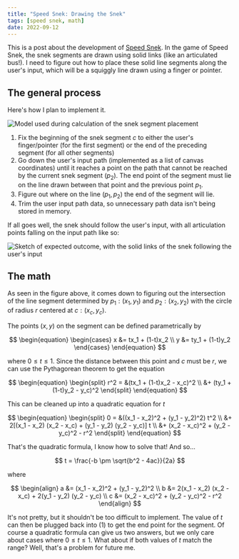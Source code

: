 ```yaml
---
title: "Speed Snek: Drawing the Snek"
tags: [speed snek, math]
date: 2022-09-12
---
```


This is a post about the development of [Speed Snek](https://github.com/thekakkun/speed-snek). In the game of Speed Snek, the snek segments are drawn using solid links (like an articulated bus!). I need to figure out how to place these solid line segments along the user's input, which will be a squiggly line drawn using a finger or pointer.

## The general process

Here's how I plan to implement it.

![Model used during calculation of the snek segment placement](/images/blog/snek-segment-1.png)

1. Fix the beginning of the snek segment $c$ to either the user's finger/pointer (for the first segment) or the end of the preceding segment (for all other segments)
2. Go down the user's input path (implemented as a list of canvas coordinates) until it reaches a point on the path that cannot be reached by the current snek segment ($p_2$). The end point of the segment must lie on the line drawn between that point and the previous point $p_1$.
3. Figure out where on the line $(p_1, p_2)$ the end of the segment will lie.
4. Trim the user input path data, so unnecessary path data isn't being stored in memory.

If all goes well, the snek should follow the user's input, with all articulation points falling on the input path like so:

![Sketch of expected outcome, with the solid links of the snek following the user's input](/images/blog/snek-segment-2.png)

## The math

As seen in the figure above, it comes down to figuring out the intersection of the line segment determined by $p_1: (x_1, y_1)$ and $p_2: (x_2, y_2)$ with the circle of radius $r$ centered at $c: (x_c, y_c)$.

The points $(x, y)$ on the segment can be defined parametrically by

$$
\begin{equation}
\begin{cases}
    x &= tx_1 + (1-t)x_2 \\
    y &= ty_1 + (1-t)y_2
\end{cases}
\end{equation}
$$

where $0 \leq t \leq 1$. Since the distance between this point and $c$ must be $r$, we can use the Pythagorean theorem to get the equation

$$
\begin{equation}
\begin{split}
    r^2 = &(tx_1 + (1-t)x_2 - x_c)^2 \\
    &+ (ty_1 + (1-t)y_2 - y_c)^2
\end{split}
\end{equation}
$$

This can be cleaned up into a quadratic equation for $t$

$$
\begin{equation}
\begin{split}
    0 = &((x_1 - x_2)^2 + (y_1 - y_2)^2) t^2 \\
    &+ 2[(x_1 - x_2) (x_2 - x_c) + (y_1 - y_2) (y_2 - y_c)] t \\
    &+ (x_2 - x_c)^2 + (y_2 - y_c)^2 - r^2
\end{split}
\end{equation}
$$

That's the quadratic formula, I know how to solve that! And so...

$$
    t = \frac{-b \pm \sqrt{b^2 - 4ac}}{2a}
$$

where

$$
\begin{align}
    a &= (x_1 - x_2)^2 + (y_1 - y_2)^2 \\
    b &= 2(x_1 - x_2) (x_2 - x_c) + 2(y_1 - y_2) (y_2 - y_c) \\
    c &= (x_2 - x_c)^2 + (y_2 - y_c)^2 - r^2
\end{align}
$$

It's not pretty, but it shouldn't be too difficult to implement. The value of $t$ can then be plugged back into (1) to get the end point for the segment. Of course a quadratic formula can give us two answers, but we only care about cases where $0 \leq t \leq 1$. What about if both values of $t$ match the range? Well, that's a problem for future me.
